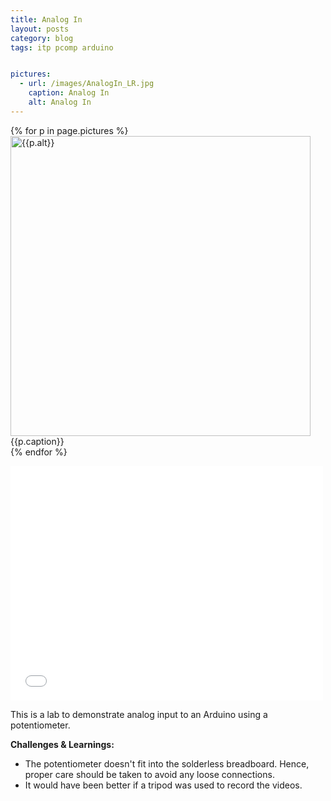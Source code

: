 ```yaml
---
title: Analog In
layout: posts
category: blog
tags: itp pcomp arduino


pictures: 
  - url: /images/AnalogIn_LR.jpg
    caption: Analog In 
    alt: Analog In
---
```


{% for p in page.pictures %}
 <img style="width:480px;" src="{{site.assetURL}}{{p.url}}" title="{{p.alt}}" alt="{{p.alt}}"/>
 <span style="display:block">{{p.caption}}</span>
{% endfor %}

<iframe src="//player.vimeo.com/video/74718809" width="500" height="375" frameborder="0" webkitallowfullscreen mozallowfullscreen allowfullscreen></iframe>

This is a lab to demonstrate analog input to an Arduino using a potentiometer. 

**Challenges & Learnings:**

* The potentiometer doesn't fit into the solderless breadboard. Hence, proper care should be taken to avoid any loose connections.
* It would have been better if a tripod was used to record the videos.

